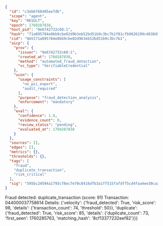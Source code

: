 ```json
{
  "id": "c3eb6f68485ee7db",
  "scope": "agent",
  "key": "RESULT",
  "epoch": 1760287838,
  "host_pid": "9e6742732c60:1",
  "hash": "71a095784e8bb9cbe02d9b3eb52bd51b9c3bc7b1f81cfb9826299c40384510a1",
  "cid": "QmV171a095784e8bb9cbe02d9b3eb52bd51b9c3bc7b1",
  "aicp": {
    "prov": {
      "issuer": "9e6742732c60:1",
      "created_at": 1760287838,
      "method": "automated_fraud_detection",
      "vc_type": "VerifiableCredential"
    },
    "ucon": {
      "usage_constraints": [
        "no_pii_export",
        "audit_required"
      ],
      "purpose": "fraud_detection_analysis",
      "enforcement": "mandatory"
    },
    "eval": {
      "confidence": 1.0,
      "evidence_count": 0,
      "review_status": "pending",
      "evaluated_at": 1760287838
    }
  },
  "sources": [],
  "edges": [],
  "metrics": {},
  "thresholds": {},
  "tags": [
    "fraud",
    "duplicate_transaction",
    "risk_critical"
  ],
  "sig": "595bc24594a1793cf8ec7e70c8416dfb3a1ff515fafdff5cd4faa4ee30caaf96"
}
```

Fraud detected: duplicate_transaction (score: 91)
Transaction: 044000037758614
Details: {'velocity': {'fraud_detected': True, 'risk_score': 98, 'details': {'transaction_count': 74, 'threshold': 50}}, 'duplicate': {'fraud_detected': True, 'risk_score': 85, 'details': {'duplicate_count': 73, 'first_seen': 1760285763, 'matching_hash': '8cf13377232eef82'}}}